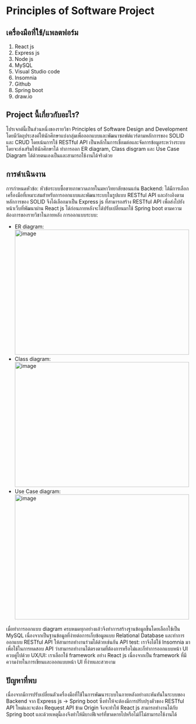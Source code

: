 # Principles of Software Project

## เครื่องมือที่ใช้/แพลตฟอร์ม
1. React js
2. Express js
3. Node js
4. MySQL
5. Visual Studio code
6. Insomnia
7. Github
8. Spring boot
9. draw.io

## Project นี้เกี่ยวกับอะไร?
โปรเจกต์นี้เป็นส่วนหนึ่งของรายวิชา Principles of Software Design and Development โดยมีวัตถุประสงค์ให้นักศึกษาแบ่งกลุ่มเพื่อออกแบบและพัฒนาซอฟต์แวร์ตามหลักการของ SOLID และ CRUD โดยเน้นการใช้ RESTful API เป็นหลักในการเชื่อมต่อและจัดการข้อมูลระหว่างระบบ โดยจะส่งเสริมให้นักศึกษาได้
ทำการออก ER diagram, Class disgram และ Use Case Diagram ได้ด้วยตนเองเป็นและสามารถใช้งานได้จริงด้วย

## การดำเนินงาน
การกำหนดหัวข้อ: หัวข้อระบบซื้อขายภาพวาดภายในมหาวิทยาลัยขอนแก่น
Backend: ได้มีการเลือกเครื่องมือที่เหมาะสมสำหรับการออกแบบและพัฒนาระบบในรูปแบบ RESTful API และอ้างอิงตามหลักการของ SOLID 
จึงได้เลือกมาเป็น Express js ที่สามารถสร้าง RESTful API เพื่อส่งไปยังหน้าเว็บที่พัฒนาผ่าน React js ได้ก่อนภายหลังจะได้ปรับเปลี่ยนมาใช้ Spring boot ตามความต้องการของรายวิชาในภายหลัง
การออกแบบระบบ: 
* ER diagram: <img width="476" height="341" alt="image" src="https://github.com/user-attachments/assets/2feb9e79-9a78-47d1-bad1-d0ece467cfe0" />
* Class diagram: <img width="476" height="341" alt="image" src="https://github.com/user-attachments/assets/1ad4627e-c0d1-45f5-8d18-96f908ff1f60" />
* Use Case diagram: <img width="476" height="341" alt="image" src="https://github.com/user-attachments/assets/bbbed111-3535-47d7-9de7-79e0503f8bd9" />

เมื่อทำการออกแบบ diagram ครบหมดทุกอย่างแล้วจึงทำการสร้างฐานข้อมูลขึ้นโดยเลือกใช้เป็น MySQL เนื่องจากเป็นฐานข้อมูลที่ง่ายต่อการเก็บข้อมูลแบบ Relational Database และทำการออกแบบ RESTful API ให้สามารถทำงานร่วมได้ด้วยเช่นกัน
API test: เราจึงได้ใช้ Insomnia มาเพื่อใช้ในการทดสอบ API ว่าสามารถทำงานได้ตรงตามที่ต้องการหรือไม่และก็ทำการออกแบบหน้า UI ควบคู่ไปด้วย
UX/UI: เราเลือกใช้ framework อย่าง React js เนื่องจากเป็น framework ที่มึความง่ายในการเขียนและออกแบบหน้า UI ที่ง่ายและสวยงาม

## ปัญหาที่พบ
เนื่องจากมีการปรับเปลี่ยนตัวเครื่องมือที่ใช้ในการพัฒนาระบบในภายหลังอย่างกะหันทันในระบบของ Backend จาก Express js -> Spring boot ซึ่งทำให้จะต้องมีการปรับปรุงตัวของ RESTful API ใหม่และจะต้อง Request API ข้าม Origin จึงจะทำให้ React js สามารถทำงานได้กับ Spring boot และด้วยเหตุนี้เองจึงทำให้มีบางฟีเจอร์ที่ขาดหายไปหรือไม่ก็ไม่สามารถใช้งานได้
 
